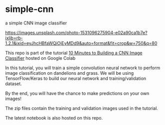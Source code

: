 # simple-cnn
a simple CNN image classifier

https://images.unsplash.com/photo-1531096275904-e02a90ca1b7e?ixlib=rb-1.2.1&ixid=eyJhcHBfaWQiOjEyMDd9&auto=format&fit=crop&w=750&q=80

This repo is part of the tutorial [10 Minutes to Building a CNN Image Classifier](https://colab.research.google.com/drive/1HgaywLtvIJZ8B9F8oWML772CfxL6UB0p?usp=sharing) hosted on Google Colab

In this tutorial, you will train a simple convolution neural network to perform image classification on dandelions and grass. We will be using TensorFlow/Keras to build our neural network and training/validation dataset.

By the end, you will have the chance to make predictions on your own images!

The zip files contain the training and validation images used in the tutorial.

The latest notebook is also hosted on this repo.
